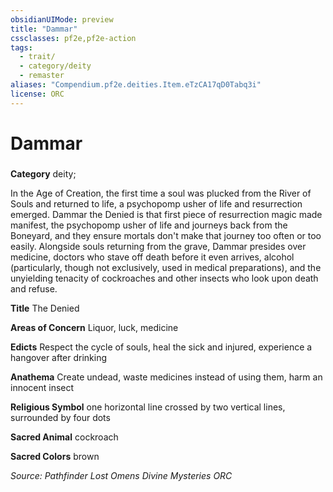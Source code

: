 ```yaml
---
obsidianUIMode: preview
title: "Dammar"
cssclasses: pf2e,pf2e-action
tags:
  - trait/
  - category/deity
  - remaster
aliases: "Compendium.pf2e.deities.Item.eTzCA17qD0Tabq3i"
license: ORC
---
```

# Dammar

### 

**Category** deity; 




In the Age of Creation, the first time a soul was plucked from the River of Souls and returned to life, a psychopomp usher of life and resurrection emerged. Dammar the Denied is that first piece of resurrection magic made manifest, the psychopomp usher of life and journeys back from the Boneyard, and they ensure mortals don't make that journey too often or too easily. Alongside souls returning from the grave, Dammar presides over medicine, doctors who stave off death before it even arrives, alcohol (particularly, though not exclusively, used in medical preparations), and the unyielding tenacity of cockroaches and other insects who look upon death and refuse.

**Title** The Denied

**Areas of Concern** Liquor, luck, medicine

**Edicts** Respect the cycle of souls, heal the sick and injured, experience a hangover after drinking

**Anathema** Create undead, waste medicines instead of using them, harm an innocent insect

**Religious Symbol** one horizontal line crossed by two vertical lines, surrounded by four dots

**Sacred Animal** cockroach

**Sacred Colors** brown

*Source: Pathfinder Lost Omens Divine Mysteries*
*ORC*
